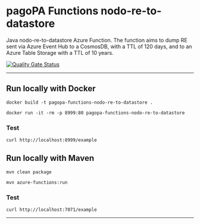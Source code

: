 # pagoPA Functions nodo-re-to-datastore

Java nodo-re-to-datastore Azure Function.
The function aims to dump RE sent via Azure Event Hub to a CosmosDB, with a TTL of 120 days, and to an Azure Table Storage with a TTL of 10 years.

[![Quality Gate Status](https://sonarcloud.io/api/project_badges/measure?project=pagopa_pagopa-nodo-re-to-datastore&metric=alert_status)](https://sonarcloud.io/dashboard?id=pagopa_pagopa-nodo-re-to-datastore)


---

## Run locally with Docker
`docker build -t pagopa-functions-nodo-re-to-datastore .`

`docker run -it -rm -p 8999:80 pagopa-functions-nodo-re-to-datastore`

### Test
`curl http://localhost:8999/example`

## Run locally with Maven

`mvn clean package`

`mvn azure-functions:run`

### Test
`curl http://localhost:7071/example` 

---
